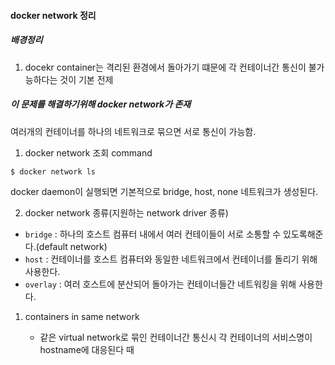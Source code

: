 #### docker network 정리

##### 배경정리
1. docekr container는 격리된 환경에서 돌아가기 떄문에 각 컨테이너간 통신이 불가능하다는 것이 기본 전제  

##### 이 문제를 해결하기위해 docker network가 존재

여러개의 컨테이너를 하나의 네트워크로 묶으면 서로 통신이 가능함.    


1. docker network 조회 command

``` docker
$ docker network ls
```

docker daemon이 실행되면 기본적으로 bridge, host, none 네트워크가 생성된다. 

2. docker network 종류(지원하는 network driver 종류)

  * `bridge` : 하나의 호스트 컴퓨터 내에서 여러 컨테이들이 서로 소통할 수 있도록해준다.(default network)
  * `host` : 컨테이너를 호스트 컴퓨터와 동일한 네트워크에서 컨테이너를 돌리기 위해 사용한다.
  * `overlay` : 여러 호스트에 분산되어 돌아가는 컨테이너들간 네트워킹을 위해 사용한다.


1. containers in same network

	- 같은 virtual network로 묶인 컨테이너간 통신시 각 컨테이너의 서비스명이 hostname에 대응된다 때